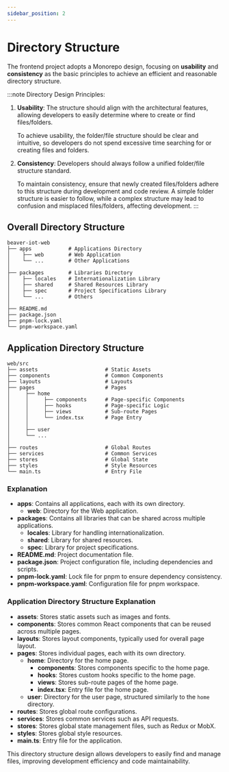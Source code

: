 ```yaml
---
sidebar_position: 2
---
```


# Directory Structure

The frontend project adopts a Monorepo design, focusing on **usability** and **consistency** as the basic principles to achieve an efficient and reasonable directory structure.

:::note Directory Design Principles:

1. **Usability**: The structure should align with the architectural features, allowing developers to easily determine where to create or find files/folders.

   To achieve usability, the folder/file structure should be clear and intuitive, so developers do not spend excessive time searching for or creating files and folders.

2. **Consistency**: Developers should always follow a unified folder/file structure standard.

   To maintain consistency, ensure that newly created files/folders adhere to this structure during development and code review. A simple folder structure is easier to follow, while a complex structure may lead to confusion and misplaced files/folders, affecting development.
   :::

## Overall Directory Structure

```
beaver-iot-web
├── apps            # Applications Directory
│    ├── web        # Web Application
│    └── ...        # Other Applications
│
├── packages        # Libraries Directory
│    ├── locales    # Internationalization Library
│    ├── shared     # Shared Resources Library
│    ├── spec       # Project Specifications Library
│    └── ...        # Others
│
├── README.md
├── package.json
├── pnpm-lock.yaml
└── pnpm-workspace.yaml
```

## Application Directory Structure

```
web/src
├── assets                      # Static Assets
├── components                  # Common Components
├── layouts                     # Layouts
├── pages                       # Pages
│     ├── home
│     │     ├── components      # Page-specific Components
│     │     ├── hooks           # Page-specific Logic
│     │     ├── views           # Sub-route Pages
│     │     └── index.tsx       # Page Entry
│     │
│     ├── user
│     └── ...
│
├── routes                      # Global Routes
├── services                    # Common Services
├── stores                      # Global State
├── styles                      # Style Resources
└── main.ts                     # Entry File
```

### Explanation

- **apps**: Contains all applications, each with its own directory.
  - **web**: Directory for the Web application.
- **packages**: Contains all libraries that can be shared across multiple applications.
  - **locales**: Library for handling internationalization.
  - **shared**: Library for shared resources.
  - **spec**: Library for project specifications.
- **README.md**: Project documentation file.
- **package.json**: Project configuration file, including dependencies and scripts.
- **pnpm-lock.yaml**: Lock file for pnpm to ensure dependency consistency.
- **pnpm-workspace.yaml**: Configuration file for pnpm workspace.

### Application Directory Structure Explanation

- **assets**: Stores static assets such as images and fonts.
- **components**: Stores common React components that can be reused across multiple pages.
- **layouts**: Stores layout components, typically used for overall page layout.
- **pages**: Stores individual pages, each with its own directory.
  - **home**: Directory for the home page.
    - **components**: Stores components specific to the home page.
    - **hooks**: Stores custom hooks specific to the home page.
    - **views**: Stores sub-route pages of the home page.
    - **index.tsx**: Entry file for the home page.
  - **user**: Directory for the user page, structured similarly to the `home` directory.
- **routes**: Stores global route configurations.
- **services**: Stores common services such as API requests.
- **stores**: Stores global state management files, such as Redux or MobX.
- **styles**: Stores global style resources.
- **main.ts**: Entry file for the application.

This directory structure design allows developers to easily find and manage files, improving development efficiency and code maintainability.
